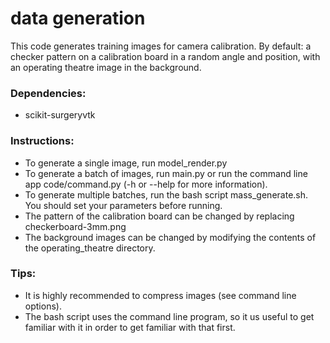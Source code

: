 # data generation
This code generates training images for camera calibration. By default: a checker pattern
on a calibration board in a random angle and position, 
with an operating theatre image in the background. 

### Dependencies:
   -   scikit-surgeryvtk
    
### Instructions: 
- To generate a single image, run model_render.py
- To generate a batch of images, run main.py or run the command line app code/command.py 
(-h or --help for more information).
- To generate multiple batches, run the bash script mass_generate.sh. 
You should set your parameters before running.
- The pattern of the calibration board can be changed by replacing checkerboard-3mm.png
- The background images can be changed by modifying the contents of the operating_theatre
directory.

### Tips:
- It is highly recommended to compress images (see command line options).
- The bash script uses the command line program, so it us useful to get familiar with it
in order to get familiar with that first.




